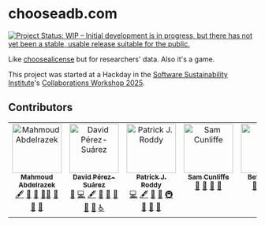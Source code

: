 # chooseadb.com

[![Project Status: WIP – Initial development is in progress, but there has not
yet been a stable, usable release suitable for the
public.](https://www.repostatus.org/badges/latest/wip.svg)](https://www.repostatus.org/#wip)

Like [choosealicense](https://choosealicense.com) but for researchers' data.
Also it's a game.

This project was started at a Hackday in the [Software Sustainability
Institute](https://www.software.ac.uk/)'s [Collaborations Workshop
2025](https://www.software.ac.uk/publication/cw25-programme).

## Contributors

<!-- ALL-CONTRIBUTORS-LIST:START - Do not remove or modify this section -->
<!-- prettier-ignore-start -->
<!-- markdownlint-disable -->
<table>
  <tbody>
    <tr>
      <td align="center" valign="top" width="14.28%"><a href="https://github.com/razekmh"><img src="https://avatars.githubusercontent.com/u/44040283?v=4?s=100" width="100px;" alt="Mahmoud Abdelrazek"/><br /><sub><b>Mahmoud Abdelrazek</b></sub></a><br /><a href="#content-razekmh" title="Content">🖋</a> <a href="#design-razekmh" title="Design">🎨</a> <a href="#ideas-razekmh" title="Ideas, Planning, & Feedback">🤔</a> <a href="#mentoring-razekmh" title="Mentoring">🧑‍🏫</a> <a href="#projectManagement-razekmh" title="Project Management">📆</a> <a href="#research-razekmh" title="Research">🔬</a> <a href="#talk-razekmh" title="Talks">📢</a></td>
      <td align="center" valign="top" width="14.28%"><a href="http://dpshelio.github.io"><img src="https://avatars.githubusercontent.com/u/963242?v=4?s=100" width="100px;" alt="David Pérez-Suárez"/><br /><sub><b>David Pérez-Suárez</b></sub></a><br /><a href="#bug-dpshelio" title="Bug reports">🐛</a> <a href="#code-dpshelio" title="Code">💻</a> <a href="#content-dpshelio" title="Content">🖋</a> <a href="#doc-dpshelio" title="Documentation">📖</a> <a href="#ideas-dpshelio" title="Ideas, Planning, & Feedback">🤔</a> <a href="#research-dpshelio" title="Research">🔬</a> <a href="#review-dpshelio" title="Reviewed Pull Requests">👀</a> <a href="#tool-dpshelio" title="Tools">🔧</a> <a href="#a11y-dpshelio" title="Accessibility">️️️️♿️</a></td>
      <td align="center" valign="top" width="14.28%"><a href="https://paddyroddy.github.io"><img src="https://avatars.githubusercontent.com/u/15052188?v=4?s=100" width="100px;" alt="Patrick J. Roddy"/><br /><sub><b>Patrick J. Roddy</b></sub></a><br /><a href="#code-paddyroddy" title="Code">💻</a> <a href="#content-paddyroddy" title="Content">🖋</a> <a href="#doc-paddyroddy" title="Documentation">📖</a> <a href="#ideas-paddyroddy" title="Ideas, Planning, & Feedback">🤔</a> <a href="#infra-paddyroddy" title="Infrastructure (Hosting, Build-Tools, etc)">🚇</a> <a href="#research-paddyroddy" title="Research">🔬</a> <a href="#review-paddyroddy" title="Reviewed Pull Requests">👀</a> <a href="#tool-paddyroddy" title="Tools">🔧</a></td>
      <td align="center" valign="top" width="14.28%"><a href="http://scnlf.me"><img src="https://avatars.githubusercontent.com/u/1836192?v=4?s=100" width="100px;" alt="Sam Cunliffe"/><br /><sub><b>Sam Cunliffe</b></sub></a><br /><a href="#doc-samcunliffe" title="Documentation">📖</a> <a href="#design-samcunliffe" title="Design">🎨</a> <a href="#ideas-samcunliffe" title="Ideas, Planning, & Feedback">🤔</a> <a href="#review-samcunliffe" title="Reviewed Pull Requests">👀</a></td>
      <td align="center" valign="top" width="14.28%"><a href="https://pure.qub.ac.uk/en/persons/bethan-iley"><img src="https://avatars.githubusercontent.com/u/60103966?v=4?s=100" width="100px;" alt="Bethan Iley"/><br /><sub><b>Bethan Iley</b></sub></a><br /><a href="#doc-bethaniley" title="Documentation">📖</a> <a href="#design-bethaniley" title="Design">🎨</a> <a href="#ideas-bethaniley" title="Ideas, Planning, & Feedback">🤔</a> <a href="#review-bethaniley" title="Reviewed Pull Requests">👀</a></td>
      <td align="center" valign="top" width="14.28%"><a href="https://github.com/nadinespy"><img src="https://avatars.githubusercontent.com/u/46372572?v=4?s=100" width="100px;" alt="nadinespy"/><br /><sub><b>nadinespy</b></sub></a><br /><a href="#doc-nadinespy" title="Documentation">📖</a> <a href="#design-nadinespy" title="Design">🎨</a> <a href="#ideas-nadinespy" title="Ideas, Planning, & Feedback">🤔</a></td>
    </tr>
  </tbody>
</table>

<!-- markdownlint-restore -->
<!-- prettier-ignore-end -->

<!-- ALL-CONTRIBUTORS-LIST:END -->
